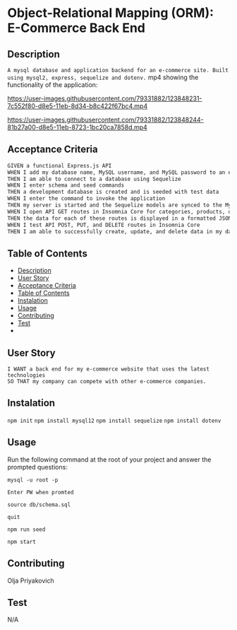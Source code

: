 # Object-Relational Mapping (ORM): E-Commerce Back End

## Description

```A mysql database and application backend for an e-commerce site. Built using mysql2, express, sequelize and dotenv.```
mp4 showing the functionality of the application:


https://user-images.githubusercontent.com/79331882/123848231-7c552f80-d8e5-11eb-8d34-b8c422f67bc4.mp4



https://user-images.githubusercontent.com/79331882/123848244-81b27a00-d8e5-11eb-8723-1bc20ca7858d.mp4



## Acceptance Criteria

```md
GIVEN a functional Express.js API
WHEN I add my database name, MySQL username, and MySQL password to an environment variable file
THEN I am able to connect to a database using Sequelize
WHEN I enter schema and seed commands
THEN a development database is created and is seeded with test data
WHEN I enter the command to invoke the application
THEN my server is started and the Sequelize models are synced to the MySQL database
WHEN I open API GET routes in Insomnia Core for categories, products, or tags
THEN the data for each of these routes is displayed in a formatted JSON
WHEN I test API POST, PUT, and DELETE routes in Insomnia Core
THEN I am able to successfully create, update, and delete data in my database
```

## Table of Contents
- [Description](#Description)
- [User Story](#UserStory)
- [Acceptance Criteria](#AcceptanceCriteria)
- [Table of Contents](#tableOfContents)
- [Instalation](#Instalation)
- [Usage](#Usage)
- [Contributing](#Contributing)
- [Test](#Test)
- 

## User Story
```AS A manager at an internet retail company
I WANT a back end for my e-commerce website that uses the latest technologies
SO THAT my company can compete with other e-commerce companies.
```

## Instalation

```npm init```
```npm install mysql12```
```npm install sequelize```
```npm install dotenv```



## Usage
Run the following command at the root of your project and answer the prompted questions:

```mysql -u root -p```

```Enter PW when promted```

```source db/schema.sql```

```quit```

```npm run seed```

```npm start```


## Contributing
Olja Priyakovich

## Test
N/A
